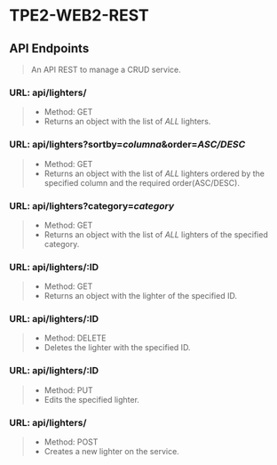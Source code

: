 # TPE2-WEB2-REST
## API Endpoints
> An API REST to manage a CRUD service.
### URL:  api/lighters/
> - Method: GET
> - Returns an object with the list of *ALL* lighters.
### URL:  api/lighters?sortby=*columna*&order=*ASC/DESC*
> - Method: GET
> - Returns an object with the list of *ALL* lighters ordered by the specified column and the required order(ASC/DESC).
### URL:  api/lighters?category=*category*
> - Method: GET
> - Returns an object with the list of *ALL* lighters of the specified category.
### URL:  api/lighters/:ID
> - Method: GET
> - Returns an object with the lighter of the specified ID.
### URL:  api/lighters/:ID
> - Method: DELETE
> - Deletes the lighter with the specified ID.
### URL:  api/lighters/:ID
> - Method: PUT
> - Edits the specified lighter.
### URL:  api/lighters/
> - Method: POST
> - Creates a new lighter on the service.
